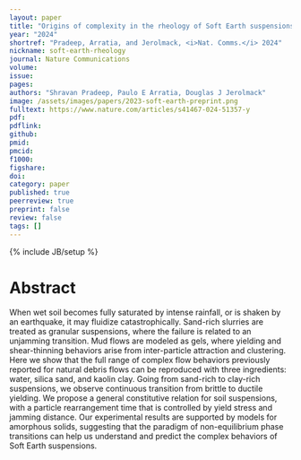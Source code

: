 ```yaml
---
layout: paper
title: "Origins of complexity in the rheology of Soft Earth suspensions"
year: "2024"
shortref: "Pradeep, Arratia, and Jerolmack, <i>Nat. Comms.</i> 2024"
nickname: soft-earth-rheology
journal: Nature Communications 
volume: 
issue: 
pages: 
authors: "Shravan Pradeep, Paulo E Arratia, Douglas J Jerolmack"
image: /assets/images/papers/2023-soft-earth-preprint.png
fulltext: https://www.nature.com/articles/s41467-024-51357-y
pdf: 
pdflink: 
github: 
pmid: 
pmcid: 
f1000: 
figshare: 
doi: 
category: paper
published: true
peerreview: true
preprint: false
review: false
tags: []
---
```

{% include JB/setup %}

# Abstract 

When wet soil becomes fully saturated by intense rainfall, or is shaken by an earthquake, it may fluidize catastrophically. Sand-rich slurries are treated as granular suspensions, where the failure is related to an unjamming transition. Mud flows are modeled as gels, where yielding and shear-thinning behaviors arise from inter-particle attraction and clustering. Here we show that the full range of complex flow behaviors previously reported for natural debris flows can be reproduced with three ingredients: water, silica sand, and kaolin clay. Going from sand-rich to clay-rich suspensions, we observe continuous transition from brittle to ductile yielding. We propose a general constitutive relation for soil suspensions, with a particle rearrangement time that is controlled by yield stress and jamming distance. Our experimental results are supported by models for amorphous solids, suggesting that the paradigm of non-equilibrium phase transitions can help us understand and predict the complex behaviors of Soft Earth suspensions.